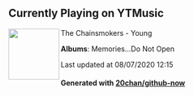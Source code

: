 ## Currently Playing on YTMusic

[<img align="left" width="100" src="https://lh3.googleusercontent.com/LoHg5B8dq9JxwzN31tDqpFEn0e6scAHBAu3N1o1r3BkJwGjgk6YAjIcbS1d3sk4Sf5TH0T7xh-QFmNJ6">](https://music.youtube.com/channel/UCQgUHOPJJrmzCjExg-ISupA)

The Chainsmokers - Young

**Albums**: Memories...Do Not Open

Last updated at 08/07/2020 12:15

#### Generated with [20chan/github-now](https://github.com/20chan/github-now)


<!--
**20chan/20chan** is a ✨ _special_ ✨ repository because its `README.md` (this file) appears on your GitHub profile.

Here are some ideas to get you started:

- 🔭 I’m currently working on ...
- 🌱 I’m currently learning ...
- 👯 I’m looking to collaborate on ...
- 🤔 I’m looking for help with ...
- 💬 Ask me about ...
- 📫 How to reach me: ...
- 😄 Pronouns: ...
- ⚡ Fun fact: ...
-->
